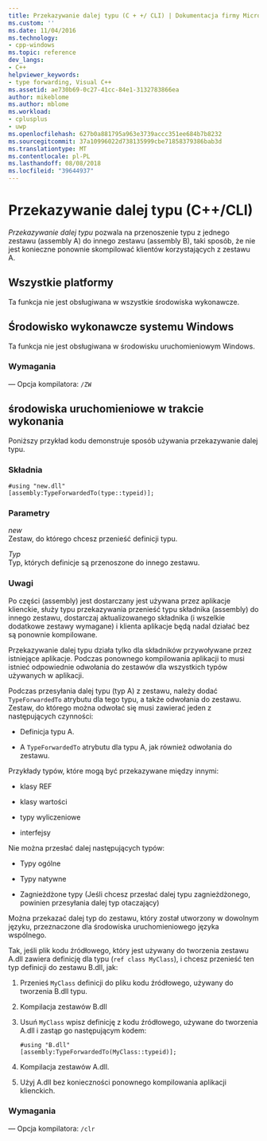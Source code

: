 ```yaml
---
title: Przekazywanie dalej typu (C + +/ CLI) | Dokumentacja firmy Microsoft
ms.custom: ''
ms.date: 11/04/2016
ms.technology:
- cpp-windows
ms.topic: reference
dev_langs:
- C++
helpviewer_keywords:
- type forwarding, Visual C++
ms.assetid: ae730b69-0c27-41cc-84e1-3132783866ea
author: mikeblome
ms.author: mblome
ms.workload:
- cplusplus
- uwp
ms.openlocfilehash: 627b0a881795a963e3739accc351ee684b7b8232
ms.sourcegitcommit: 37a10996022d738135999cbe71858379386bab3d
ms.translationtype: MT
ms.contentlocale: pl-PL
ms.lasthandoff: 08/08/2018
ms.locfileid: "39644937"
---
```

# <a name="type-forwarding-ccli"></a>Przekazywanie dalej typu (C++/CLI)
*Przekazywanie dalej typu* pozwala na przenoszenie typu z jednego zestawu (assembly A) do innego zestawu (assembly B), taki sposób, że nie jest konieczne ponownie skompilować klientów korzystających z zestawu A.  
  
## <a name="all-platforms"></a>Wszystkie platformy  
 Ta funkcja nie jest obsługiwana w wszystkie środowiska wykonawcze.  
  
## <a name="windows-runtime"></a>Środowisko wykonawcze systemu Windows  
 Ta funkcja nie jest obsługiwana w środowisku uruchomieniowym Windows.  
  
### <a name="requirements"></a>Wymagania  
 — Opcja kompilatora: `/ZW`  
  
## <a name="common-language-runtime"></a>środowiska uruchomieniowe w trakcie wykonania  
 Poniższy przykład kodu demonstruje sposób używania przekazywanie dalej typu.  
  
### <a name="syntax"></a>Składnia  
  
```  
#using "new.dll"  
[assembly:TypeForwardedTo(type::typeid)];  
```  
  
### <a name="parameters"></a>Parametry  
 *new*  
 Zestaw, do którego chcesz przenieść definicji typu.  
  
 *Typ*  
 Typ, których definicje są przenoszone do innego zestawu.  
  
### <a name="remarks"></a>Uwagi  
 Po części (assembly) jest dostarczany jest używana przez aplikacje klienckie, służy typu przekazywania przenieść typu składnika (assembly) do innego zestawu, dostarczaj aktualizowanego składnika (i wszelkie dodatkowe zestawy wymagane) i klienta aplikacje będą nadal działać bez są ponownie kompilowane.  
  
 Przekazywanie dalej typu działa tylko dla składników przywoływane przez istniejące aplikacje. Podczas ponownego kompilowania aplikacji to musi istnieć odpowiednie odwołania do zestawów dla wszystkich typów używanych w aplikacji.  
  
 Podczas przesyłania dalej typu (typ A) z zestawu, należy dodać `TypeForwardedTo` atrybutu dla tego typu, a także odwołania do zestawu. Zestaw, do którego można odwołać się musi zawierać jeden z następujących czynności:  
  
-   Definicja typu A.  
  
-   A `TypeForwardedTo` atrybutu dla typu A, jak również odwołania do zestawu.  
  
 Przykłady typów, które mogą być przekazywane między innymi:  
  
-   klasy REF  
  
-   klasy wartości  
  
-   typy wyliczeniowe  
  
-   interfejsy  
  
 Nie można przesłać dalej następujących typów:  
  
-   Typy ogólne  
  
-   Typy natywne  
  
-   Zagnieżdżone typy (Jeśli chcesz przesłać dalej typu zagnieżdżonego, powinien przesyłania dalej typ otaczający)  
  
 Można przekazać dalej typ do zestawu, który został utworzony w dowolnym języku, przeznaczone dla środowiska uruchomieniowego języka wspólnego.  
  
 Tak, jeśli plik kodu źródłowego, który jest używany do tworzenia zestawu A.dll zawiera definicję dla typu (`ref class MyClass`), i chcesz przenieść ten typ definicji do zestawu B.dll, jak:  
  
1.  Przenieś `MyClass` definicji do pliku kodu źródłowego, używany do tworzenia B.dll typu.  
  
2.  Kompilacja zestawów B.dll  
  
3.  Usuń `MyClass` wpisz definicję z kodu źródłowego, używane do tworzenia A.dll i zastąp go następującym kodem:  
  
    ```  
    #using "B.dll"  
    [assembly:TypeForwardedTo(MyClass::typeid)];  
    ```  
  
4.  Kompilacja zestawów A.dll.  
  
5.  Użyj A.dll bez konieczności ponownego kompilowania aplikacji klienckich.  
  
### <a name="requirements"></a>Wymagania  
 — Opcja kompilatora: `/clr`